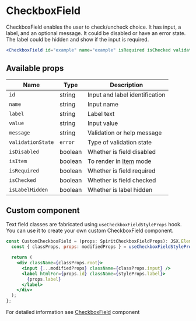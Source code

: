 # CheckboxField

CheckboxField enables the user to check/uncheck choice. It has input, a label,
and an optional message. It could be disabled or have an error state. The label could be hidden
and show if the input is required.

```jsx
<CheckboxField id="example" name="example" isRequired isChecked validationState="error" message="validation failed" />
```

## Available props

| Name              | Type    | Description                    |
| ----------------- | ------- | ------------------------------ |
| `id`              | string  | Input and label identification |
| `name`            | string  | Input name                     |
| `label`           | string  | Label text                     |
| `value`           | string  | Input value                    |
| `message`         | string  | Validation or help message     |
| `validationState` | `error` | Type of validation state       |
| `isDisabled`      | boolean | Whether is field disabled      |
| `isItem`          | boolean | To render in [Item][item] mode |
| `isRequired`      | boolean | Whether is field required      |
| `isChecked`       | boolean | Whether is field checked       |
| `isLabelHidden`   | boolean | Whether is label hidden        |

## Custom component

Text field classes are fabricated using `useCheckboxFieldStyleProps` hook. You can use it to create your own custom CheckboxField component.

```jsx
const CustomCheckboxField = (props: SpiritCheckboxFieldProps): JSX.Element => {
  const { classProps, props: modifiedProps } = useCheckboxFieldStyleProps(props);

  return (
    <div className={classProps.root}>
      <input {...modifiedProps} className={classProps.input} />
      <label htmlFor={props.id} className={styleProps.label}>
        {props.label}
      </label>
    </div>
  );
};
```

For detailed information see [CheckboxField](https://github.com/lmc-eu/spirit-design-system/blob/main/packages/web/src/components/CheckboxField/README.md) component

[item]: https://github.com/lmc-eu/spirit-design-system/blob/main/packages/web-react/src/components/Item/README.md
